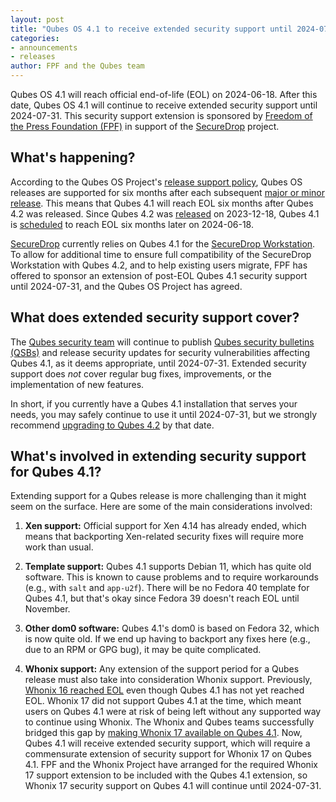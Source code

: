 ```yaml
---
layout: post
title: "Qubes OS 4.1 to receive extended security support until 2024-07-31"
categories:
- announcements
- releases
author: FPF and the Qubes team
---
```


Qubes OS 4.1 will reach official end-of-life (EOL) on 2024-06-18. After this date, Qubes OS 4.1 will continue to receive extended security support until 2024-07-31. This security support extension is sponsored by [Freedom of the Press Foundation (FPF)](https://freedom.press/) in support of the [SecureDrop](https://securedrop.org/) project.

## What's happening?

According to the Qubes OS Project's [release support policy](/doc/supported-releases/), Qubes OS releases are supported for six months after each subsequent [major or minor release](/doc/version-scheme/). This means that Qubes 4.1 will reach EOL six months after Qubes 4.2 was released. Since Qubes 4.2 was [released](/news/2023/12/18/qubes-os-4-2-0-has-been-released/) on 2023-12-18, Qubes 4.1 is [scheduled](/news/2024/03/26/qubes-os-4-1-reaches-eol-on-2024-06-18/) to reach EOL six months later on 2024-06-18.

[SecureDrop](https://securedrop.org/) currently relies on Qubes 4.1 for the [SecureDrop Workstation](https://workstation.securedrop.org/). To allow for additional time to ensure full compatibility of the SecureDrop Workstation with Qubes 4.2, and to help existing users migrate, FPF has offered to sponsor an extension of post-EOL Qubes 4.1 security support until 2024-07-31, and the Qubes OS Project has agreed.

## What does extended security support cover?

The [Qubes security team](/security/#qubes-security-team) will continue to publish [Qubes security bulletins (QSBs)](/security/qsb/) and release security updates for security vulnerabilities affecting Qubes 4.1, as it deems appropriate, until 2024-07-31. Extended security support does *not* cover regular bug fixes, improvements, or the implementation of new features.

In short, if you currently have a Qubes 4.1 installation that serves your needs, you may safely continue to use it until 2024-07-31, but we strongly recommend [upgrading to Qubes 4.2](/doc/upgrade/4.2/) by that date.

## What's involved in extending security support for Qubes 4.1?

Extending support for a Qubes release is more challenging than it might seem on the surface. Here are some of the main considerations involved:

1. **Xen support:** Official support for Xen 4.14 has already ended, which means that backporting Xen-related security fixes will require more work than usual.

2. **Template support:** Qubes 4.1 supports Debian 11, which has quite old software. This is known to cause problems and to require workarounds (e.g., with `salt` and `app-u2f`). There will be no Fedora 40 template for Qubes 4.1, but that's okay since Fedora 39 doesn't reach EOL until November.

3. **Other dom0 software:** Qubes 4.1's dom0 is based on Fedora 32, which is now quite old. If we end up having to backport any fixes here (e.g., due to an RPM or GPG bug), it may be quite complicated.

4. **Whonix support:** Any extension of the support period for a Qubes release must also take into consideration Whonix support. Previously, [Whonix 16 reached EOL](/news/2023/12/22/whonix-16-approaching-eol/) even though Qubes 4.1 has not yet reached EOL. Whonix 17 did not support Qubes 4.1 at the time, which meant users on Qubes 4.1 were at risk of being left without any supported way to continue using Whonix. The Whonix and Qubes teams successfully bridged this gap by [making Whonix 17 available on Qubes 4.1](/news/2024/02/05/whonix-17-templates-available-for-qubes-os-4-1/). Now, Qubes 4.1 will receive extended security support, which will require a commensurate extension of security support for Whonix 17 on Qubes 4.1. FPF and the Whonix Project have arranged for the required Whonix 17 support extension to be included with the Qubes 4.1 extension, so Whonix 17 security support on Qubes 4.1 will continue until 2024-07-31.
